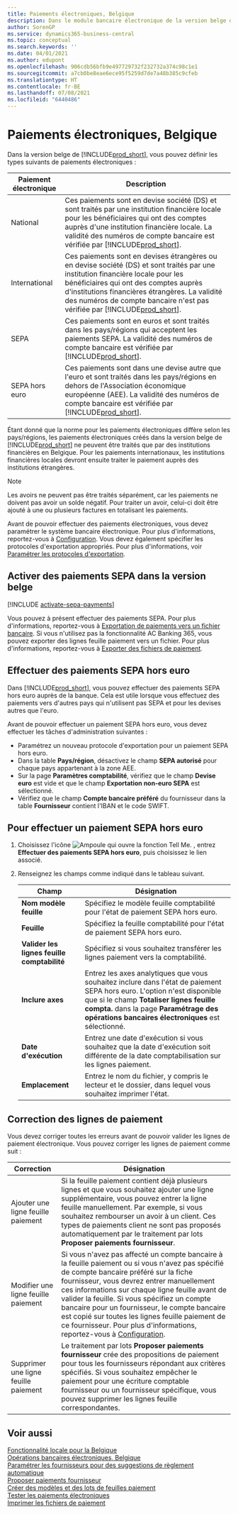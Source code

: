 ```yaml
---
title: Paiements électroniques, Belgique
description: Dans le module bancaire électronique de la version belge de Business Central, vous pouvez effectuer des paiements électroniques nationaux, internationaux, SEPA et SEPA hors euro.
author: SorenGP
ms.service: dynamics365-business-central
ms.topic: conceptual
ms.search.keywords: ''
ms.date: 04/01/2021
ms.author: edupont
ms.openlocfilehash: 906cdb56bfb9e497729732f232732a374c98c1e1
ms.sourcegitcommit: a7cb0be8eae6ece95f5259d7de7a48b385c9cfeb
ms.translationtype: HT
ms.contentlocale: fr-BE
ms.lasthandoff: 07/08/2021
ms.locfileid: "6440486"
---
```

# <a name="belgian-electronic-payments"></a>Paiements électroniques, Belgique

Dans la version belge de [!INCLUDE[prod_short](../../includes/prod_short.md)], vous pouvez définir les types suivants de paiements électroniques :  

|Paiement électronique|Description|  
|------------------------|---------------------------------------|  
|National|Ces paiements sont en devise société (DS) et sont traités par une institution financière locale pour les bénéficiaires qui ont des comptes auprès d'une institution financière locale. La validité des numéros de compte bancaire est vérifiée par [!INCLUDE[prod_short](../../includes/prod_short.md)].|  
|International|Ces paiements sont en devises étrangères ou en devise société (DS) et sont traités par une institution financière locale pour les bénéficiaires qui ont des comptes auprès d'institutions financières étrangères. La validité des numéros de compte bancaire n'est pas vérifiée par [!INCLUDE[prod_short](../../includes/prod_short.md)].|  
|SEPA|Ces paiements sont en euros et sont traités dans les pays/régions qui acceptent les paiements SEPA. La validité des numéros de compte bancaire est vérifiée par [!INCLUDE[prod_short](../../includes/prod_short.md)].|  
|SEPA hors euro|Ces paiements sont dans une devise autre que l'euro et sont traités dans les pays/régions en dehors de l'Association économique européenne (AEE). La validité des numéros de compte bancaire est vérifiée par [!INCLUDE[prod_short](../../includes/prod_short.md)].|  

Étant donné que la norme pour les paiements électroniques diffère selon les pays/régions, les paiements électroniques créés dans la version belge de [!INCLUDE[prod_short](../../includes/prod_short.md)] ne peuvent être traités que par des institutions financières en Belgique. Pour les paiements internationaux, les institutions financières locales devront ensuite traiter le paiement auprès des institutions étrangères.  

> [!NOTE]  
> Les avoirs ne peuvent pas être traités séparément, car les paiements ne doivent pas avoir un solde négatif. Pour traiter un avoir, celui-ci doit être ajouté à une ou plusieurs factures en totalisant les paiements.  

Avant de pouvoir effectuer des paiements électroniques, vous devez paramétrer le système bancaire électronique. Pour plus d'informations, reportez-vous à [Configuration](belgian-electronic-banking.md#setup). Vous devez également spécifier les protocoles d'exportation appropriés. Pour plus d'informations, voir [Paramétrer les protocoles d'exportation](how-to-set-up-export-protocols.md).  

## <a name="activate-sepa-payments-in-the-belgian-version"></a>Activer des paiements SEPA dans la version belge

[!INCLUDE [activate-sepa-payments](../includes/BENL/activate-sepa-payments.md)]

Vous pouvez à présent effectuer des paiements SEPA. Pour plus d'informations, reportez-vous à [Exportation de paiements vers un fichier bancaire](../../finance-make-payments-with-bank-data-conversion-service-or-sepa-credit-transfer.md#exporting-payments-to-a-bank-file). Si vous n'utilisez pas la fonctionnalité AC Banking 365, vous pouvez exporter des lignes feuille paiement vers un fichier. Pour plus d'informations, reportez-vous à [Exporter des fichiers de paiement](how-to-print-payment-files.md).  

## <a name="file-non-euro-sepa-payments"></a>Effectuer des paiements SEPA hors euro

Dans [!INCLUDE[prod_short](../../includes/prod_short.md)], vous pouvez effectuer des paiements SEPA hors euro auprès de la banque. Cela est utile lorsque vous effectuez des paiements vers d'autres pays qui n'utilisent pas SEPA et pour les devises autres que l'euro.  

Avant de pouvoir effectuer un paiement SEPA hors euro, vous devez effectuer les tâches d'administration suivantes :  

- Paramétrez un nouveau protocole d'exportation pour un paiement SEPA hors euro.  
- Dans la table **Pays/région**, désactivez le champ **SEPA autorisé** pour chaque pays appartenant à la zone AEE.  
- Sur la page **Paramètres comptabilité**, vérifiez que le champ **Devise euro** est vide et que le champ **Exportation non-euro SEPA** est sélectionné.  
- Vérifiez que le champ **Compte bancaire préféré** du fournisseur dans la table **Fournisseur** contient l'IBAN et le code SWIFT.  

## <a name="to-file-a-non-euro-sepa-payment"></a>Pour effectuer un paiement SEPA hors euro  

1. Choisissez l'icône ![Ampoule qui ouvre la fonction Tell Me.](../../media/ui-search/search_small.png "Dites-moi ce que vous voulez faire") , entrez **Effectuer des paiements SEPA hors euro**, puis choisissez le lien associé.  
2. Renseignez les champs comme indiqué dans le tableau suivant.  

    |Champ|Désignation|  
    |---------------------------------|---------------------------------------|  
    |**Nom modèle feuille**|Spécifiez le modèle feuille comptabilité pour l'état de paiement SEPA hors euro.|  
    |**Feuille**|Spécifiez la feuille comptabilité pour l'état de paiement SEPA hors euro.|  
    |**Valider les lignes feuille comptabilité**|Spécifiez si vous souhaitez transférer les lignes paiement vers la comptabilité.|  
    |**Inclure axes**|Entrez les axes analytiques que vous souhaitez inclure dans l'état de paiement SEPA hors euro. L'option n'est disponible que si le champ **Totaliser lignes feuille compta.** dans la page **Paramétrage des opérations bancaires électroniques** est sélectionné.|  
    |**Date d'exécution**|Entrez une date d'exécution si vous souhaitez que la date d'exécution soit différente de la date comptabilisation sur les lignes paiement.|  
    |**Emplacement**|Entrez le nom du fichier, y compris le lecteur et le dossier, dans lequel vous souhaitez imprimer l'état.|  

## <a name="correcting-payment-lines"></a>Correction des lignes de paiement

Vous devez corriger toutes les erreurs avant de pouvoir valider les lignes de paiement électronique. Vous pouvez corriger les lignes de paiement comme suit :  

|Correction|Désignation|  
|----------------|---------------------------------------|  
|Ajouter une ligne feuille paiement|Si la feuille paiement contient déjà plusieurs lignes et que vous souhaitez ajouter une ligne supplémentaire, vous pouvez entrer la ligne feuille manuellement. Par exemple, si vous souhaitez rembourser un avoir à un client. Ces types de paiements client ne sont pas proposés automatiquement par le traitement par lots **Proposer paiements fournisseur**.|  
|Modifier une ligne feuille paiement|Si vous n'avez pas affecté un compte bancaire à la feuille paiement ou si vous n'avez pas spécifié de compte bancaire préféré sur la fiche fournisseur, vous devrez entrer manuellement ces informations sur chaque ligne feuille avant de valider la feuille. Si vous spécifiez un compte bancaire pour un fournisseur, le compte bancaire est copié sur toutes les lignes feuille paiement de ce fournisseur. Pour plus d'informations, reportez-vous à [Configuration](belgian-electronic-banking.md#setup).|  
|Supprimer une ligne feuille paiement|Le traitement par lots **Proposer paiements fournisseur** crée des propositions de paiement pour tous les fournisseurs répondant aux critères spécifiés. Si vous souhaitez empêcher le paiement pour une écriture comptable fournisseur ou un fournisseur spécifique, vous pouvez supprimer les lignes feuille correspondantes.|  


## <a name="see-also"></a>Voir aussi

[Fonctionnalité locale pour la Belgique](belgium-local-functionality.md)  
[Opérations bancaires électroniques, Belgique](belgian-electronic-banking.md)  
[Paramétrer les fournisseurs pour des suggestions de règlement automatique](how-to-set-up-vendors-for-automatic-payment-suggestions.md)  
[Proposer paiements fournisseur](../../payables-how-suggest-vendor-payments.md)  
[Créer des modèles et des lots de feuilles paiement](how-to-create-payment-journal-templates-and-batches.md)  
[Tester les paiements électroniques](how-to-test-electronic-payments.md)  
[Imprimer les fichiers de paiement](how-to-print-payment-files.md)  
